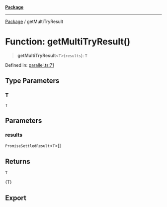 [**Package**](../README.md)

***

[Package](../globals.md) / getMultiTryResult

# Function: getMultiTryResult()

> **getMultiTryResult**\<`T`\>(`results`): `T`

Defined in: [parallel.ts:71](https://github.com/AlexXanderGrib/proxy-master/blob/ca5aa337e3a3c6ac87453a9ce0f2477b801f4bc9/src/parallel.ts#L71)

## Type Parameters

### T

`T`

## Parameters

### results

`PromiseSettledResult`\<`T`\>[]

## Returns

`T`

{T}

## Export
